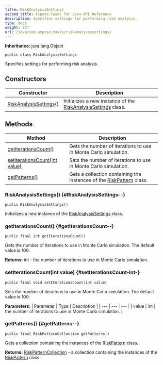 ```yaml
---
title: RiskAnalysisSettings
second_title: Aspose.Tasks for Java API Reference
description: Specifies settings for performing risk analysis.
type: docs
weight: 237
url: /java/com.aspose.tasks/riskanalysissettings/
---
```


**Inheritance:**
java.lang.Object
```
public class RiskAnalysisSettings
```

Specifies settings for performing risk analysis.
## Constructors

| Constructor | Description |
| --- | --- |
| [RiskAnalysisSettings()](#RiskAnalysisSettings--) | Initializes a new instance of the [RiskAnalysisSettings](../../com.aspose.tasks/riskanalysissettings) class. |
## Methods

| Method | Description |
| --- | --- |
| [getIterationsCount()](#getIterationsCount--) | Gets the number of iterations to use in Monte Carlo simulation. |
| [setIterationsCount(int value)](#setIterationsCount-int-) | Sets the number of iterations to use in Monte Carlo simulation. |
| [getPatterns()](#getPatterns--) | Gets a collection containing the instances of the [RiskPattern](../../com.aspose.tasks/riskpattern) class. |
### RiskAnalysisSettings() {#RiskAnalysisSettings--}
```
public RiskAnalysisSettings()
```


Initializes a new instance of the [RiskAnalysisSettings](../../com.aspose.tasks/riskanalysissettings) class.

### getIterationsCount() {#getIterationsCount--}
```
public final int getIterationsCount()
```


Gets the number of iterations to use in Monte Carlo simulation. The default value is 100.

**Returns:**
int - the number of iterations to use in Monte Carlo simulation.
### setIterationsCount(int value) {#setIterationsCount-int-}
```
public final void setIterationsCount(int value)
```


Sets the number of iterations to use in Monte Carlo simulation. The default value is 100.

**Parameters:**
| Parameter | Type | Description |
| --- | --- | --- |
| value | int | the number of iterations to use in Monte Carlo simulation. |

### getPatterns() {#getPatterns--}
```
public final RiskPatternCollection getPatterns()
```


Gets a collection containing the instances of the [RiskPattern](../../com.aspose.tasks/riskpattern) class.

**Returns:**
[RiskPatternCollection](../../com.aspose.tasks/riskpatterncollection) - a collection containing the instances of the [RiskPattern](../../com.aspose.tasks/riskpattern) class.
